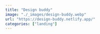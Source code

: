 ```yaml
---
title: "Design buddy"
image: "./_images/design-buddy.webp"
url: "https://design-buddy.netlify.app/"
categories: ["landing"]
---
```

